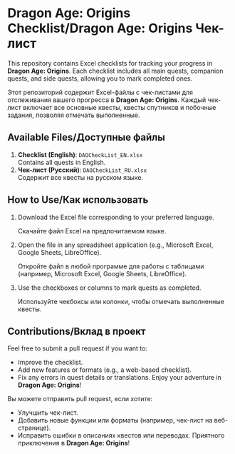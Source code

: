 # Dragon Age: Origins Checklist/Dragon Age: Origins Чек-лист
This repository contains Excel checklists for tracking your progress in **Dragon Age: Origins**. Each checklist includes all main quests, companion quests, and side quests, allowing you to mark completed ones.

Этот репозиторий содержит Excel-файлы с чек-листами для отслеживания вашего прогресса в **Dragon Age: Origins**. Каждый чек-лист включает все основные квесты, квесты спутников и побочные задания, позволяя отмечать выполненные.
## Available Files/Доступные файлы
1. **Checklist (English)**: `DAOCheckList_EN.xlsx`  
   Contains all quests in English.
2. **Чек-лист (Русский)**: `DAOCheckList_RU.xlsx`  
   Содержит все квесты на русском языке.
## How to Use/Как использовать
1. Download the Excel file corresponding to your preferred language.

   Скачайте файл Excel на предпочитаемом языке.
3. Open the file in any spreadsheet application (e.g., Microsoft Excel, Google Sheets, LibreOffice).

   Откройте файл в любой программе для работы с таблицами (например, Microsoft Excel, Google Sheets, LibreOffice).
5. Use the checkboxes or columns to mark quests as completed.

   Используйте чекбоксы или колонки, чтобы отмечать выполненные квесты.

## Contributions/Вклад в проект
Feel free to submit a pull request if you want to:
- Improve the checklist.
- Add new features or formats (e.g., a web-based checklist).
- Fix any errors in quest details or translations.
Enjoy your adventure in **Dragon Age: Origins**!

Вы можете отправить pull request, если хотите:
- Улучшить чек-лист.
- Добавить новые функции или форматы (например, чек-лист на веб-странице).
- Исправить ошибки в описаниях квестов или переводах.
Приятного приключения в **Dragon Age: Origins**!
